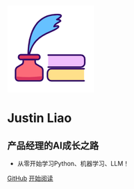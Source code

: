 ![logo](_media/logo.png)

# Justin Liao

## 产品经理的AI成长之路

- 从零开始学习Python、机器学习、LLM！
    

[GitHub](<https://github.com/The-Way-to-AI/The-Way-to-AI.github.io>)
[开始阅读](README.md)

<span id="busuanzi_container_site_pv" style='display:none'>
    👀 本站总访问量：<span id="busuanzi_value_site_pv"></span> 次
</span>
<span id="busuanzi_container_site_uv" style='display:none'>
    | 🚴‍♂️ 本站总访客数：<span id="busuanzi_value_site_uv"></span> 人
</span>